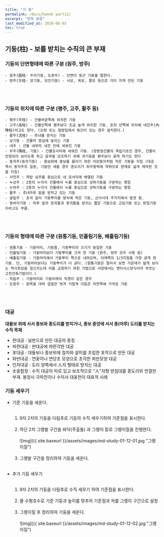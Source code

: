 ```yaml
---
title: "기 둥"
permalink: /docs/hanok part12/
excerpt: "한옥 분류"
last_modified_at: 2020-08-03
toc: true
---
```


## 기둥(柱) - 보를 받치는 수직의 큰 부재

### 기둥의 단면형태에 따른 구분 (원주, 방주)
	- 원주(圓柱- 두리기둥, 도랑주) - 단면이 둥근 기둥을 말한다.
	- 방주(方柱- 모기둥, 모진기둥) - 사모, 육모, 팔모 등으로 각이 지게 만든 기둥
<br><br>

### 기둥의 위치에 따른 구분 (평주, 고주, 활주 등)
	- 평주(平柱) - 건물바깥쪽에 위치한 기둥
	- 고주(高柱) - 건물안쪽에 평주보다 조금 높게 위치한 기둥. 흔히 안쪽에 위치해 내진주(內陣柱)라고도 한다. (오량 또는 칠량집에서 툇간이 있는 경우 설치한다.)
	- 활주(活柱) - 추녀를 받치는 기둥
	- 상기둥 - 건물의 중심에 놓이는 기둥
	- 내주 : 건물 내부의 내진 칸에 세워진 기둥
	- 우주(隅柱, 기둥) - 건물모서리에 세워진 기둥. (장방형건물의 독립기초인 경우, 건물이 안정되어 보이도록 하고 윤곽을 강조하기 위해 귀기둥을 평주보다 굵게 하기도 한다
	- 동자주(동자기둥) - 중보위에 종보를 올리기 위한 어린동자처럼 작은 기둥을 지칭 (대공 역시 동자주의 일종, 기둥만 세울 경우 종도리가 좌우횡력에 약하므로 판재로 넓게 제작한 것을 지칭)
	- 사천주 : 목탑 심주를 중심으로 네 모서리에 배열된 기둥
	- 누상주 : 2층의 누각식 건물에서 누를 중심으로 상하기둥을 구분하는 명칭
	- 누하주 : 2층의 누각식 건물에서 누를 중심으로 상하기둥을 구분하는 명칭
	- 활주 : 추녀마루 밑을 받치고 있는 기둥
	- 굴립주 : 초석 없이 기둥뿌리를 땅속에 박은 기둥, 선사시대 주거지에서 발견 됨.
	- 동바리기둥 : 마루 밑의 장귀틀과 동귀틀을 받치는 짧은 기둥으로 고임기둥 또는 받침기둥이라고도 부름.
<br><br>

### 기둥의 형태에 따른 구분 (원통기둥, 민흘림기둥, 배흘림기둥)
	- 원통기둥 - 기둥머리, 기둥몸, 기둥뿌리의 크기가 동일한 기둥
	- 민흘림기둥 - 기둥머리보다 기둥뿌리를 크게 한 기둥 (원주, 방주 모두 사용 됨)
	- 배흘림기둥 - 기둥머리에서 기둥뿌리 쪽으로 내려오며, 아래쪽의 1/3지점을 가장 굵게 한 기둥. 단, 기둥머리보다는 기둥뿌리가 더 굵다. (원통기둥은 멀리서 보면 가운데가 얇게 보이는 착시현상을 일으키는데 이를 교정하기 위한 기법으로 서양에서는 엔타시스양식이라 부르는 고전건축기법이다.)
	- 직립주 : 기둥머리와 기둥아래의 직경이 같은 경우
	- 도랑주 : 원목을 대략 껍질만 벗겨 거칠게 다듬은 자연목에 가까운 기둥
 <br><br>

 ### 대공
**대들보 위에 서서 종보와 종도리를 받치거나, 종보 중앙에 서서 종(마루) 도리를 받치는 수직 목재**
- 판대공 : 널판으로 만든 대공의 총칭
- 파련대공 : 판대공에 파련각한 대공
- 포대공 : 대들보나 종보위에 첨차와 살미를 조립한 포작으로 만든 대공
- 화반대공 : 연꽃이나 연당초 모양으로 초각한 화반모양 대공
- 인자대공 : 도리 양쪽에서 人자 형태로 받치는 대공
- 솟을합장 : 수직 대공이 따로 있고 보조적으로 "人"자형 받침대를 종도리와 연결한 부재.  봉정사 극락전이나 수덕사 대웅전이 대표적 사례

 ### 기둥 세우기

- 기준 기둥을 세운다. <br><br>
  1) 9자 2치의 기둥을 다림추로 기둥의 수직 세우기하여 기준점을 표시한다. <br><br>
  2) 하단 2치 그랭발 구간을 바닥(주출돌) 과 그랭이 칼로 그랭이질을 진행한다. <br><br>
 ![img]({{ site.baseurl }}/assets/images/md-study-01-12-01.jpg "그랭
 이질") <br><br>
  3) 그랭발 구간을 정리하여 기둥을  세운다.
 <br><br>

- 추가 기둥 세우기 <br><br>
  1) 9자 2치의 기둥을 다림추로 수직 세우기 하여 기준점을 표시한다. <br><br>
  2) 물 수평호수로 기준 기둥과 높이를 맞추어 기준점과 차를 그랭이 구간으로 설정 <br><br>
  3) 그랭이질 후 정리하여  기둥을 세운다. <br><br>
![img]({{ site.baseurl }}/assets/images/md-study-01-12-02.jpg "그랭
 이질")
 <br><br>

